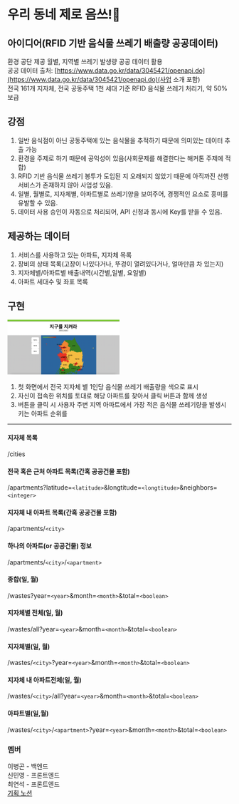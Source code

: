 # 우리 동네 제로 음쓰!🌿

## 아이디어(RFID 기반 음식물 쓰레기 배출량 공공데이터)
환경 공단 제공 월별, 지역별 쓰레기 발생량 공공 데이터 활용</br>
공공 데이터 출처: [https://www.data.go.kr/data/3045421/openapi.do](https://www.data.go.kr/data/3045421/openapi.do)(사업 소개 포함)</br>
전국 161개 지자체, 전국 공동주택 1천 세대 기준 RFID 음식물 쓰레기 처리기, 약 50% 보급

## 강점
1. 일반 음식점이 아닌 공동주택에 있는 음식물을 추적하기 때문에 의미있는 데이터 추출 가능
2. 환경을 주제로 하기 때문에 공익성이 있음(사회문제를 해결한다는 해커톤 주제에 적합)
3. RFID 기반 음식물 쓰레기 봉투가 도입된 지 오래되지 않았기 때문에 아직까진 선행 서비스가 존재하지 않아 사업성 있음.
4. 일별, 월별로, 지자체별, 아파트별로 쓰레기양을 보여주어, 경쟁적인 요소로 흥미를 유발할 수 있음.
5. 데이터 사용 승인이 자동으로 처리되어, API 신청과 동시에 Key를 받을 수 있음.

## 제공하는 데이터
1. 서비스를 사용하고 있는 아파트, 지자체 목록
2. 장비의 상태 목록(고장이 나있다거나, 뚜겅이 열려있다거나, 얼마만큼 차 있는지)
3. 지자체별/아파트별 배출내역(시간별,일별, 요일별)
4. 아파트 세대수 및 좌표 목록

## 구현 
<img src = "https://github.com/swm-hackathon-29/save-the-earth/blob/main/public/front.png" height="50%" width="50%"></br>
1. 첫 화면에서 전국 지자체 별 1인당 음식물 쓰레기 배출량을 색으로 표시
2. 자신이 접속한 위치를 토대로 해당 아파트를 찾아서 클릭 버튼과 함께 생성
3. 버튼을 클릭 시 사용자 주변 지역 아파트에서 가장 적은 음식물 쓰레기량을 발생시키는 아파트 순위를 

---
#### 지자체 목록
/cities

#### 전국 혹은 근처 아파트 목록(간혹 공공건물 포함)
/apartments?latitude=`<latitude>`&longtitude=`<longtitude>`&neighbors=`<integer>`

#### 지자체 내 아파트 목록(간혹 공공건물 포함)
/apartments/`<city>`

#### 하나의 아파트(or 공공건물) 정보
/apartments/`<city>`/`<apartment>`

#### 종합(일, 월)
/wastes?year=`<year>`&month=`<month>`&total=`<boolean>`

#### 지자체별 전체(일, 월)
/wastes/all?year=`<year>`&month=`<month>`&total=`<boolean>`

#### 지자체별(일, 월)
/wastes/`<city>`?year=`<year>`&month=`<month>`&total=`<boolean>`

#### 지자체 내 아파트전체(일, 월)
/wastes/`<city>`/all?year=`<year>`&month=`<month>`&total=`<boolean>`

#### 아파트별(일,월)
/wastes/`<city>`/`<apartment>`?year=`<year>`&month=`<month>`&total=`<boolean>`



### 멤버
이병곤 - 백엔드</br>
신민영 - 프론트엔드</br>
최연석 - 프론트엔드</br>
<a href="https://www.notion.so/SWM-29-ee896ced876d4d5ea3877b9fd94c7615" style="color: black;">기획 노션</a>
